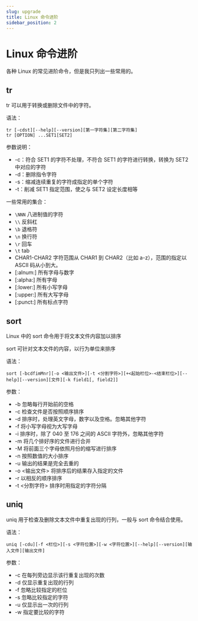 ```yaml
---
slug: upgrade
title: Linux 命令进阶
sidebar_position: 2
---
```


# Linux 命令进阶

各种 Linux 的常见进阶命令，但是我只列出一些常用的。

## tr

tr 可以用于转换或删除文件中的字符。

语法：

```shell
tr [-cdst][--help][--version][第一字符集][第二字符集]
tr [OPTION] ...SET1[SET2]
```

参数说明：

- -c：符合 SET1 的字符不处理，不符合 SET1 的字符进行转换，转换为 SET2 中对应的字符
- -d：删除指令字符
- -s：缩减连续重复的字符成指定的单个字符
- -t：削减 SET1 指定范围，使之与 SET2 设定长度相等

一些常用的集合：

- `\NNN` 八进制值的字符
- `\\` 反斜杠
- `\b` 退格符
- `\n` 换行符
- `\r` 回车
- `\t` tab
- CHAR1-CHAR2 字符范围从 CHAR1 到 CHAR2（比如 a-z），范围的指定以 ASCII 码从小到大。
- [:alnum:] 所有字母与数字
- [:alpha:] 所有字母
- [:lower:] 所有小写字母
- [:upper:] 所有大写字母
- [:punct:] 所有标点字符

## sort

Linux 中的 sort 命令用于将文本文件内容加以排序

sort 可针对文本文件的内容，以行为单位来排序

语法：

```shell
sort [-bcdfimMnr][-o <输出文件>][-t <分割字符>][+<起始栏位>-<结束栏位>][--help][--version][文件][-k field1[, field2]]
```

参数：

- -b 忽略每行开始前的空格
- -c 检查文件是否按照顺序排序
- -d 排序时，处理英文字母，数字以及空格。忽略其他字符
- -f 将小写字母视为大写字母
- -i 排序时，除了 040 至 176 之间的 ASCII 字符外，忽略其他字符
- -m 将几个排好序的文件进行合并
- -M 将前面三个字母依照月份的缩写进行排序
- -n 按照数值的大小排序
- -u 输出的结果是完全去重的
- -o <输出文件> 将排序后的结果存入指定的文件
- -r 以相反的顺序排序
- -t <分割字符> 排序时用指定的字符分隔

## uniq

uniq 用于检查及删除文本文件中重复出现的行列，一般与 sort 命令结合使用。

语法：
```shell
uniq [-cdu][-f <栏位>][-s <字符位置>][-w <字符位置>][--help][--version][输入文件][输出文件]
```

参数：

- -c 在每列旁边显示该行重复出现的次数
- -d 仅显示重复出现的行列
- -f 忽略比较指定的栏位
- -s 忽略比较指定的字符
- -u 仅显示出一次的行列
- -w 指定要比较的字符